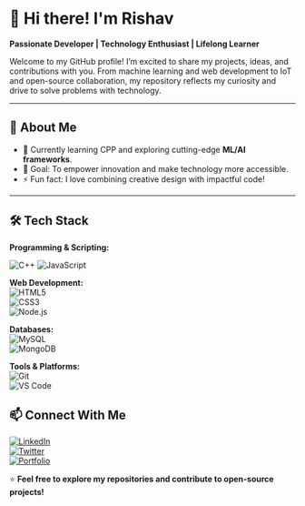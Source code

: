 # 👋 Hi there! I'm Rishav  
**Passionate Developer | Technology Enthusiast | Lifelong Learner**

Welcome to my GitHub profile! I’m excited to share my projects, ideas, and contributions with you. From machine learning and web development to IoT and open-source collaboration, my repository reflects my curiosity and drive to solve problems with technology.  

---

## 🚀 About Me  
- 🌱 Currently learning  CPP and exploring cutting-edge **ML/AI frameworks**.   
- 🎯 Goal: To empower innovation and make technology more accessible.  
- ⚡ Fun fact: I love combining creative design with impactful code!  

---

## 🛠️ Tech Stack  

**Programming & Scripting:**  

![C++](https://img.shields.io/badge/C++-00599C?style=for-the-badge&logo=cplusplus&logoColor=white)
![JavaScript](https://img.shields.io/badge/JavaScript-F7DF1E?style=for-the-badge&logo=javascript&logoColor=black)  

**Web Development:**  
![HTML5](https://img.shields.io/badge/HTML5-E34F26?style=for-the-badge&logo=html5&logoColor=white)  
![CSS3](https://img.shields.io/badge/CSS3-1572B6?style=for-the-badge&logo=css3&logoColor=white)  
![Node.js](https://img.shields.io/badge/Node.js-339933?style=for-the-badge&logo=nodedotjs&logoColor=white)  


**Databases:**  
![MySQL](https://img.shields.io/badge/MySQL-4479A1?style=for-the-badge&logo=mysql&logoColor=white)  
![MongoDB](https://img.shields.io/badge/MongoDB-47A248?style=for-the-badge&logo=mongodb&logoColor=white)  

**Tools & Platforms:**  
![Git](https://img.shields.io/badge/Git-F05032?style=for-the-badge&logo=git&logoColor=white)  
![VS Code](https://img.shields.io/badge/VS%20Code-0078D4?style=for-the-badge&logo=visualstudiocode&logoColor=white)  


## 📫 Connect With Me  
[![LinkedIn](https://img.shields.io/badge/LinkedIn-0077B5?style=for-the-badge&logo=linkedin&logoColor=white)](https://linkedin.com/in/yourprofile)  
[![Twitter](https://img.shields.io/badge/Twitter-1DA1F2?style=for-the-badge&logo=twitter&logoColor=white)](https://twitter.com/yourprofile)  
[![Portfolio](https://img.shields.io/badge/Portfolio-000000?style=for-the-badge&logo=About.me&logoColor=white)](https://yourportfolio.com)  



⭐️ **Feel free to explore my repositories and contribute to open-source projects!**
